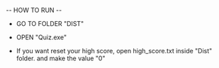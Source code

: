 -- HOW TO RUN --
- GO TO FOLDER "DIST"
- OPEN "Quiz.exe"

- If you want reset your high score, open high_score.txt inside "Dist" folder. and make the value "0"
